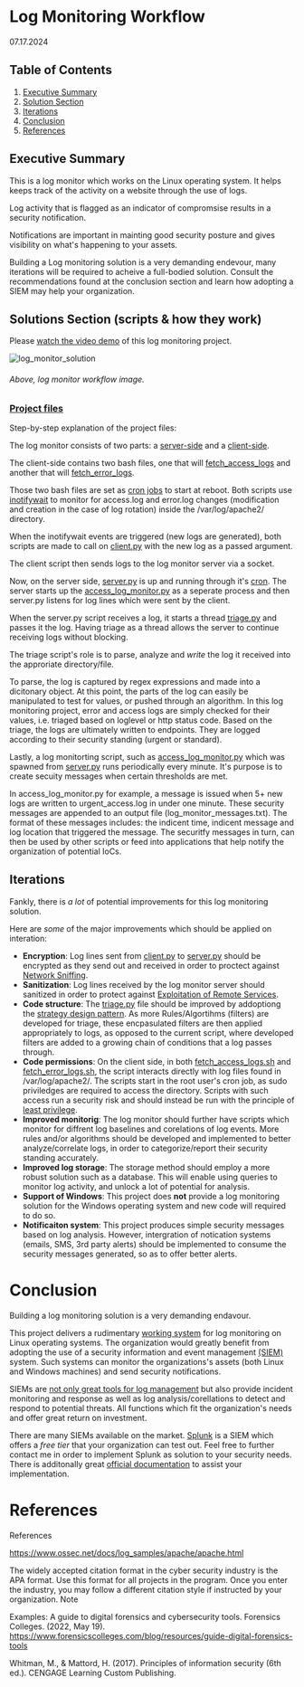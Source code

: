 # Log Monitoring Workflow
07.17.2024
##  Table of Contents
1. [Executive Summary](#executive-summary)
2. [Solution Section](#solutions-section-scripts--how-they-work)
3. [Iterations](#iterations)
4. [Conclusion](#conclusion)
5. [References](#references)

## Executive Summary
This is a log monitor which works on the Linux operating system. It helps keeps track of the activity on a website through the use of logs.

Log activity that is flagged as an indicator of compromsise results in a security notification.

Notifications are important in mainting good security posture and gives visibility on what's happening to your assets.

Building a Log monitoring solution is a very demanding endevour, many iterations will be required to acheive a full-bodied solution.
Consult the recommendations found at the conclusion section and learn how adopting a SIEM may help your organization.

## Solutions Section (scripts & how they work)
Please [watch the video demo](https://youtu.be/FeMmxXmpgfs) of this log monitoring project.

![log_monitor_solution](https://github.com/user-attachments/assets/f2e57d84-25b8-4fa7-b943-30b3e777df1d)
###### Above, log monitor workflow image.

### [Project files](https://github.com/FredericGariepy/LighthouseLabs/tree/main/PKM/W3/D5/PROJECT_with_PAVAN)
Step-by-step explanation of the project files:

The log monitor consists of two parts: a [server-side](https://github.com/FredericGariepy/LighthouseLabs/tree/main/PKM/W3/D5/PROJECT_with_PAVAN/server-side) and a [client-side](https://github.com/FredericGariepy/LighthouseLabs/tree/main/PKM/W3/D5/PROJECT_with_PAVAN/client-side).

The client-side contains two bash files, one that will [fetch_access_logs](https://github.com/FredericGariepy/LighthouseLabs/blob/main/PKM/W3/D5/PROJECT_with_PAVAN/client-side/fetch_access_logs.sh) and another that will [fetch_error_logs](https://github.com/FredericGariepy/LighthouseLabs/blob/main/PKM/W3/D5/PROJECT_with_PAVAN/client-side/fetch_error_logs.sh).

Those two bash files are set as [cron jobs](https://github.com/FredericGariepy/LighthouseLabs/blob/main/PKM/W3/D5/PROJECT_with_PAVAN/client-side/readme.md) to start at reboot.
Both scripts use [inotifywait](https://linux.die.net/man/1/inotifywait) to monitor for access.log and error.log changes (modification and creation in the case of log rotation) inside the /var/log/apache2/ directory.

When the inotifywait events are triggered (new logs are generated), both scripts are made to call on [client.py](https://github.com/FredericGariepy/LighthouseLabs/blob/main/PKM/W3/D5/PROJECT_with_PAVAN/client-side/client.py) with the new log as a passed argument.

The client script then sends logs to the log monitor server via a socket.

Now, on the server side, [server.py](https://github.com/FredericGariepy/LighthouseLabs/blob/main/PKM/W3/D5/PROJECT_with_PAVAN/server-side/server-client/server.py) is up and running through it's [cron](https://github.com/FredericGariepy/LighthouseLabs/blob/main/PKM/W3/D5/PROJECT_with_PAVAN/server-side/readme.md).
The server starts up the [access_log_monitor.py](https://github.com/FredericGariepy/LighthouseLabs/blob/main/PKM/W3/D5/PROJECT_with_PAVAN/server-side/log_monitor/access_log_monitor.py) as a seperate process and then server.py listens for log lines which were sent by the client.

When the server.py script receives a log, it starts a thread [triage.py](https://github.com/FredericGariepy/LighthouseLabs/blob/main/PKM/W3/D5/PROJECT_with_PAVAN/server-side/server-client/triage.py) and passes it the log. Having triage as a thread allows the server to continue receiving logs without blocking.

The triage script's role is to parse, analyze and *write* the log it received into the approriate directory/file.

To parse, the log is captured by regex expressions and made into a dicitonary object.
At this point, the parts of the log can easily be manipulated to test for values, or pushed through an algorithm.
In this log monitoring project, error and access logs are simply checked for their values, i.e. triaged based on loglevel or http status code.
Based on the triage, the logs are ultimately written to endpoints. They are logged according to their security standing (urgent or standard).

Lastly, a log monitorting script, such as [access_log_monitor.py](https://github.com/FredericGariepy/LighthouseLabs/blob/main/PKM/W3/D5/PROJECT_with_PAVAN/server-side/log_monitor/access_log_monitor.py) which was spawned from [server.py](https://github.com/FredericGariepy/LighthouseLabs/blob/main/PKM/W3/D5/PROJECT_with_PAVAN/server-side/server-client/server.py) runs periodically every minute. It's purpose is to create secuity messages when certain thresholds are met.

In access_log_monitor.py for example, a message is issued when 5+ new logs are written to urgent_access.log in under one minute.
These security messages are appended to an output file (log_monitor_messages.txt).
The format of these messages includes: the indicent time, indicent message and log location that triggered the message.
The securitfy messages in turn, can then be used by other scripts or feed into applications that help notify the organization of potential IoCs.

## Iterations
Fankly, there is *a lot* of potential improvements for this log monitoring solution.

Here are *some* of the major improvements which should be applied on interation:
- **Encryption**: Log lines sent from [client.py](https://github.com/FredericGariepy/LighthouseLabs/blob/main/PKM/W3/D5/PROJECT_with_PAVAN/client-side/client.py) to [server.py](https://github.com/FredericGariepy/LighthouseLabs/blob/main/PKM/W3/D5/PROJECT_with_PAVAN/server-side/server-client/server.py) should be encrypted as they send out and received in order to proctect against [Network Sniffing](https://attack.mitre.org/techniques/T1040/).
- **Sanitization**: Log lines received by the log monitor server should sanitized in order to protect against [Exploitation of Remote Services](https://attack.mitre.org/techniques/T1210/).
- **Code structure**: The [triage.py](https://github.com/FredericGariepy/LighthouseLabs/blob/main/PKM/W3/D5/PROJECT_with_PAVAN/server-side/server-client/triage.py) file should be improved by addoptiong the [strategy design pattern](https://refactoring.guru/design-patterns/strategy). As more Rules/Algortihms (filters) are developed for triage, these encpasulated filters are then applied appropriately to logs, as opposed to the current script, where developed filters are added to a growing chain of conditions that a log passes through. 
- **Code permissions**: On the client side, in both [fetch_access_logs.sh](https://github.com/FredericGariepy/LighthouseLabs/blob/main/PKM/W3/D5/PROJECT_with_PAVAN/client-side/) and [fetch_error_logs.sh](https://github.com/FredericGariepy/LighthouseLabs/blob/main/PKM/W3/D5/PROJECT_with_PAVAN/client-side/fetch_error_logs.sh), the script interacts directly with log files found in /var/log/apache2/. The scripts start in the root user's cron job, as sudo priviledges are required to access the directory. Scripts with such access run a security risk and should instead be run with the principle of [least privilege](https://csrc.nist.gov/glossary/term/least_privilege).
- **Improved monitorig**: The log monitor should further have scripts which monitor for diffrent log baselines and corelations of log events. More rules and/or algorithms should be developed and implemented to better analyze/correlate logs, in order to categorize/report their security standing accurately.
- **Improved log storage**: The storage method should employ a more robust solution such as a database. This will enable using queries to monitor log activity, and unlock a lot of potential for analysis.
- **Support of Windows**: This project does **not** provide a log monitoring solution for the Windows operating system and new code will required to do so.
- **Notificaiton system**: This project produces simple security messages based on log analysis. However, intergration of notication systems (emails, SMS, 3rd party alerts) should be implemented to consume the security messages generated, so as to offer better alerts.
# Conclusion
Building a log monitoring solution is a very demanding endavour.

This project delivers a rudimentary [working system](https://www.youtube.com/watch?v=FeMmxXmpgfs&feature=youtu.be) for log monitoring on Linux operating systems.
The organization would greatly benefit from adopting the use of a security information and event management [(SIEM)](https://www.microsoft.com/en-ca/security/business/security-101/what-is-siem) system. Such systems can monitor the organizations's assets (both Linux and Windows machines) and send security notifications.

SIEMs are [not only great tools for log management](https://www.crowdstrike.com/cybersecurity-101/observability/siem-vs-log-management/) but also provide incident monitoring and response as well as log analysis/corellations to detect and respond to potential threats. All functions which fit the organization's needs and offer great return on investment.

There are many SIEMs available on the market. [Splunk](https://www.splunk.com/) is a SIEM which offers a *free tier* that your organization can test out. Feel free to further contact me in order to implement Splunk as solution to your security needs. There is additonally great [official documentation](https://docs.splunk.com/Documentation) to assist your implementation.

# References
References


https://www.ossec.net/docs/log_samples/apache/apache.html



The widely accepted citation format in the cyber security industry is the APA format. Use this format for all projects in the program. Once you enter the industry, you may follow a different citation style if instructed by your organization.
Note

Examples: A guide to digital forensics and cybersecurity tools. Forensics Colleges. (2022, May 19). https://www.forensicscolleges.com/blog/resources/guide-digital-forensics-tools

Whitman, M., & Mattord, H. (2017). Principles of information security (6th ed.). CENGAGE Learning Custom Publishing.


